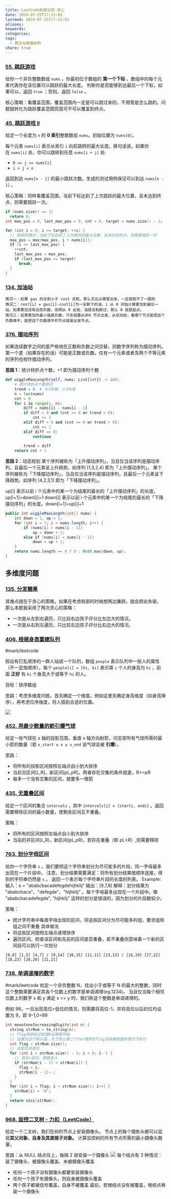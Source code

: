 ```yaml
---
title: LeetCode刷题记录-贪心
date: 2024-07-25T17:13:03
lastmod: 2024-07-25T17:13:03
aliases: 
keywords: 
categories: 
tags:
  - 算法与数据结构
share: true
---
```



### [55. 跳跃游戏](https://leetcode.cn/problems/jump-game/description/)
给你一个非负整数数组 `nums` ，你最初位于数组的 **第一个下标** 。数组中的每个元素代表你在该位置可以跳跃的最大长度。
判断你是否能够到达最后一个下标，如果可以，返回 `true` ；否则，返回 `false` 。

核心策略：看覆盖范围，覆盖范围内⼀定是可以跳过来的，不⽤管是怎么跳的。问题就转化为跳跃覆盖范围究竟可不可以覆盖到终点。

### [45. 跳跃游戏 II](https://leetcode.cn/problems/jump-game-ii/description)

给定一个长度为 `n` 的 **0 索引**整数数组 `nums`。初始位置为 `nums[0]`。

每个元素 `nums[i]` 表示从索引 `i` 向前跳转的最大长度。换句话说，如果你在 `nums[i]` 处，你可以跳转到任意 `nums[i + j]` 处:
- `0 <= j <= nums[i]` 
- `i + j < n`

返回到达 `nums[n - 1]` 的最小跳跃次数。生成的测试用例保证可以到达 `nums[n - 1]` 。


核心策略：同样看覆盖范围，当前下标达到了上次跳跃的最大位置，且未达到终点，则需要跳跃一次。
```C++
if (nums.size() == 1)
  return 0;
int max_pos = 0, last_max_pos = 0, cnt = 0, target = nums.size() - 1;

for (int i = 0; i <= target; ++i) {
  // 跳跃的情况：当前下标达到了上次跳跃的最大位置，且未达到终点，则需要跳跃一次
  max_pos = max(max_pos, i + nums[i]);
  if (i == last_max_pos) {
    ++cnt;
    last_max_pos = max_pos;
    if (last_max_pos >= target)
      break;
  }
}
```


### [134. 加油站](https://leetcode.cn/problems/gas-station/)

```
情况⼀：如果 gas 的总和⼩于 cost 总和，那么⽆论从哪⾥出发，⼀定是跑不了⼀圈的
情况⼆：rest[i] = gas[i]-cost[i]为⼀天剩下的油，i 从 0 开始计算累加到最后⼀站，如果累加没有出现负数，说明从 0 出发，油就没有断过，那么 0 就是起点。
情况三：如果累加的最⼩值是负数，汽⻋就要从⾮0 节点出发，从后向前，看哪个节点能把这个负数填平，能把这个负数填平的节点就是出发节点。
```

### [376. 摆动序列](https://leetcode.cn/problems/wiggle-subsequence/)

如果连续数字之间的差严格地在正数和负数之间交替，则数字序列称为摆动序列。第一个差（如果存在的话）可能是正数或负数。仅有一个元素或者含两个不等元素的序列也视作摆动序列。

**思路 1**：统计转折点个数，+1 即为摆动序列个数
```python
def wiggleMaxLength(self, nums: List[int]) -> int:
	# 统计转折点个数即可
	trend = 0  # 大于0增，小于0减
	n = len(nums)
	cnt = 0
	for i in range(1, n):
	    diff = nums[i] - nums[i - 1]
	    if diff > 0 and (cnt == 0 or trend < 0):
	        cnt += 1
	    elif diff < 0 and (cnt == 0 or trend > 0):
	        cnt += 1
	    elif diff == 0:
	        continue
	
	    trend = diff
	return cnt + 1
```

**思路 2**：动态规划
某个序列被称为「上升摆动序列」，当且仅当该序列是摆动序列，且最后一个元素呈上升趋势。如序列 [1,3,2,4] 即为「上升摆动序列」。
某个序列被称为「下降摆动序列」，当且仅当该序列是摆动序列，且最后一个元素呈下降趋势。如序列 [4,2,3,1] 即为「下降摆动序列」。

up[i] 表示以前 i 个元素中的某一个为结尾的最长的「上升摆动序列」的长度。up[i+1]=down[i]+1
down[i] 表示以前 i 个元素中的某一个为结尾的最长的「下降摆动序列」的长度。down[i+1]=up[i]+1

```Java
public int wiggleMaxLength(int[] nums) {
    int down = 1, up = 1;
    for (int i = 1; i < nums.length; i++) {
        if (nums[i] > nums[i - 1])
            up = down + 1;
        else if (nums[i] < nums[i - 1])
            down = up + 1;
    }
    return nums.length == 0 ? 0 : Math.max(down, up);
}
```

## 多维度问题
### [135. 分发糖果](https://leetcode.cn/problems/candy/description/)

其难点就在于贪⼼的策略，如果在考虑局部的时候想两边兼顾，就会顾此失彼。
那么本题我采⽤了两次贪⼼的策略：
- ⼀次是从左到右遍历，只⽐较右边孩⼦评分⽐左边⼤的情况。
- ⼀次是从右到左遍历，只⽐较左边孩⼦评分⽐右边⼤的情况。

### [406. 根据身高重建队列](https://leetcode.cn/problems/queue-reconstruction-by-height/description/)
#mark/leetcode 

假设有打乱顺序的一群人站成一个队列，数组 `people` 表示队列中一些人的属性（不一定按顺序）。每个 `people[i] = [hi, ki]` 表示第 `i` 个人的身高为 `hi` ，前面 **正好** 有 `ki` 个身高大于或等于 `hi` 的人。

目标：排序数组

思路：考虑多维度问题，首先确定一个维度。例如这里先确定身高维度（如身高降序），再考虑位序维度，将人插到合适的位置。

![](./assets/LeetCode%E5%88%B7%E9%A2%98%E8%AE%B0%E5%BD%95-%E8%B4%AA%E5%BF%83/image-2024-07-21_21-41-24-557.png)

### [452. 用最少数量的箭引爆气球](https://leetcode.cn/problems/minimum-number-of-arrows-to-burst-balloons/description/)

给定一些气球在 x 轴的投影范围，垂直 x 轴方向射箭，问击穿所有气球所需的最小箭的数量（若 `x_start ≤ x ≤ x_end` 该气球会被 **引爆**）。

思路：
- 将所有的投影区间按照左端点自小到大排序
- 当前交区间[L,R]，新区间[pL,pR]，两者存在交集的条件就是，R>=pR
- 每多一个没有交集的区间，就要多一根箭


### [435. 无重叠区间](https://leetcode.cn/problems/non-overlapping-intervals/description/)

给定一个区间的集合 `intervals` ，其中 `intervals[i] = [starti, endi]` 。返回需要移除区间的最小数量，使剩余区间互不重叠。

策略：
- 将所有的区间按照左端点自小到大排序
- 当前的并区间(L,R)，新区间(pL,pR)，若存在重叠（即 pL<R）,则需要移除

### [763. 划分字母区间](https://leetcode.cn/problems/partition-labels/description/)

给你一个字符串 `s` 。我们要把这个字符串划分为尽可能多的片段，同一字母最多出现在一个片段中。
注意，划分结果需要满足：将所有划分结果按顺序连接，得到的字符串仍然是 `s` 。
返回一个表示每个字符串片段的长度的列表。
Example:
输入：s = "ababcbacadefegdehijhklij"
输出：[9,7,8]
解释：划分结果为 "ababcbaca"、"defegde"、"hijhklij" 。每个字母最多出现在一个片段中。像 "ababcbacadefegde", "hijhklij" 这样的划分是错误的，因为划分的片段数较少。

策略：
- 统计字符串中每类字母出现的区间，将这些区间分为尽可能多的组，要求组和组之间不重叠
具体做法
- 将这些区间按照左端点递增排序
- 遍历区间，检查该区间和先前的区间是否重叠，若不重叠则意味着一个新的区间段可以执行一次划分
```
[0,8] [1,5] [4,7] / [9,14] [10,15] [11,11] [13,13] / [16,19] [17,22] [18,23] [20,20] [21,21]
```

### [738. 单调递增的数字](https://leetcode.cn/problems/monotone-increasing-digits/description/)
#mark/leetcode 
给定⼀个⾮负整数 N，找出⼩于或等于 N 的最⼤的整数，同时这个整数需要满⾜其各个位数上的数字是单调递增(eg.1234)。
当且仅当每个相邻位数上的数字 x 和 y 满⾜ x <= y 时，我们称这个整数是单调递增的。

例如 98，一旦出现高位>低位的情况，则需要将高位-1，并将高位以后的位均设置为 9，即 9-1,0=89

```C++
int monotoneIncreasingDigits(int n) {
  string strNum = to_string(n);
  // flag⽤来标记赋值9从哪⾥开始
  // 设置为这个默认值，为了防⽌第⼆个for循环在flag没有被赋值的情况下执⾏
  int flag = strNum.size();
  // 自低位向高位
  for (int i = strNum.size() - 1; i > 0; i--) {
    // 高位>低位，需要舍入
    if (strNum[i - 1] > strNum[i]) {
      flag = i;
      strNum[i - 1]--;
    }
  }
  for (int i = flag; i < strNum.size(); i++) {
    strNum[i] = '9';
  }
  return stoi(strNum);
}
```

### [968. 监控二叉树 - 力扣（LeetCode）](https://leetcode.cn/problems/binary-tree-cameras/description/)

给定一个二叉树，我们在树的节点上安装摄像头。
节点上的每个摄影头都可以监视**其父对象、自身及其直接子对象。**
计算监控树的所有节点所需的最小摄像头数量。

思路：从 NULL 结点往上，每隔 2 层安装一个摄像头
![](./assets/LeetCode%E5%88%B7%E9%A2%98%E8%AE%B0%E5%BD%95-%E8%B4%AA%E5%BF%83/image-2024-07-24_18-44-59-416.png)
每个结点有 3 种情况：装了摄像头、被摄像头覆盖、未被摄像头覆盖
- 任何一个孩子没有摄像头都要安装摄像头
- 任何一个孩子有摄像头，则自身被摄像头覆盖
- 两个孩子都被信号覆盖，自身不被覆盖
最后，若根结点没有被覆盖，根结点再装一个摄像头

